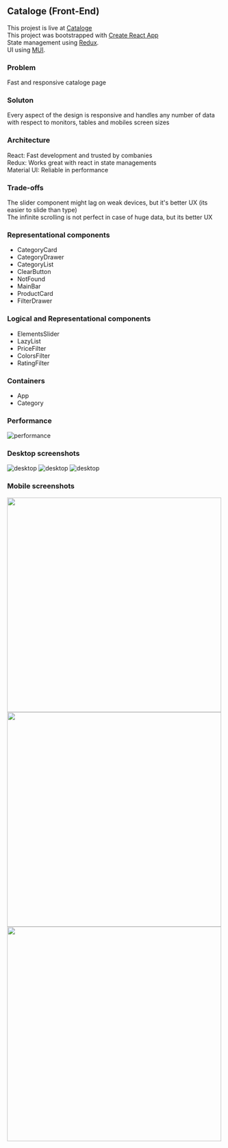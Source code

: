 <h2>Cataloge (Front-End)</h2>

This projest is live at [Cataloge](https://engmohamedsarhan.github.io/cataloge/#/) <br />
This project was bootstrapped with [Create React App](https://github.com/facebook/create-react-app) <br />
State management using [Redux](https://github.com/reduxjs/redux). <br />
UI using [MUI](https://github.com/mui-org/material-ui). <br />

<h3>Problem</h3>

<p>
    Fast and responsive cataloge page
</p>

<h3>Soluton</h3>

<p>
    Every aspect of the design is responsive and handles any number of data with respect to monitors, tables and mobiles screen sizes
</p>

<h3>Architecture</h3>

<p >
    React: Fast development and trusted by combanies<br />
    Redux: Works great with react in state managements<br />
    Material UI: Reliable in performance<br />
</p>

<h3>Trade-offs</h3>

<p >
    The slider component might lag on weak devices, but it's better UX (its easier to slide than type) <br />
    The infinite scrolling is not perfect in case of huge data, but its better UX<br />
</p>

<h3>Representational components</h3>

<ul>
  <li>CategoryCard</li>
  <li>CategoryDrawer</li>
  <li>CategoryList</li>
  <li>ClearButton</li>
  <li>NotFound</li>
  <li>MainBar</li>
  <li>ProductCard</li>
  <li>FilterDrawer</li>
</ul>

<h3>Logical and Representational components</h3>

<ul>
  <li>ElementsSlider</li>
  <li>LazyList</li>
  <li>PriceFilter</li>
  <li>ColorsFilter</li>
  <li>RatingFilter</li>
</ul>

<h3>Containers</h3>

<ul>
  <li>App</li>
  <li>Category</li>
</ul>

<h3>Performance</h3>

![performance](/screenshots/performance.PNG)

<h3>Desktop screenshots</h3>

![desktop](/screenshots/desktop.PNG)
![desktop](/screenshots/desktop2.PNG)
![desktop](/screenshots/desktop3.PNG)

<h3>Mobile screenshots</h3>

<div style="display: flex; flex-wrap: wrap;"> 
  <img src='/screenshots/mobile.jpg' height='500' />
  <img src='/screenshots/mobile2.jpg' height='500' />
  <img src='/screenshots/mobile3.jpg' height='500' />
</div>
